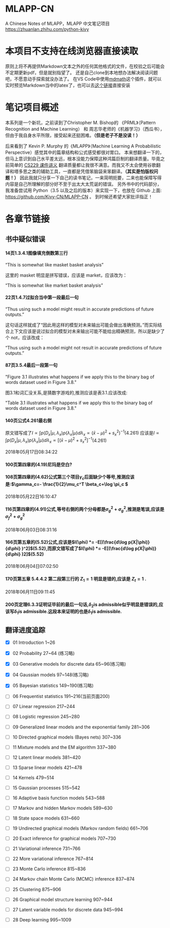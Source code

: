 # MLAPP-CN
A Chinese Notes of MLAPP，MLAPP 中文笔记项目  https://zhuanlan.zhihu.com/python-kivy


# 本项目不支持在线浏览器直接读取
原则上将不再提供Markdown文本之外的任何其他格式的文件，在校验之后可能会不定期更新pdf，但是就别指望了。
还是自己clone到本地想办法解决阅读问题吧，不愿意动手探索就没办法了。
在VS Code中使用[mdmath](https://github.com/goessner/mdmath)这个插件，就可以实时预览Markdown当中的latex了，也可以去[这个链接]( https://marketplace.visualstudio.com/items?itemName=goessner.mdmath)直接安装



# 笔记项目概述
本系列是一个新坑，之前读到了Christopher M. Bishop的 《PRML》（Pattern Recognition and Machine Learning） 和 周志华老师的《机器学习》（西瓜书），但由于我自身水平所限，接受起来还挺困难。**（但是老子不是没读！）**

后来看到了 Kevin P. Murphy 的《MLAPP》（Machine Learning A Probabilistic Perspective）感觉其中的篇章结构和公式感受都很对胃口。
本来想翻译一下的，但马上意识到自己水平差太远，根本没能力保障这种鸿篇巨制的翻译质量。毕竟之前简单的 [CS229 课件讲义](https://zhuanlan.zhihu.com/p/28702753) 翻译质量都让我很不满意。而我又不太会使用谷歌翻译和塔多思之类的辅助工具，一直都是凭借笨脑袋来笨翻译。**（其实是怕版权问题！）**
因此我就只分享一下自己的读书笔记，一来简明扼要，二来也能保障写得内容是自己所理解的部分好不至于出太大太荒诞的错误。
另外书中的代码部分，我准备尝试用 Python（3.5 以及之后的版本）来实现一下，也放在 Github 上面: https://github.com/Kivy-CN/MLAPP-CN 。
到时候还希望大家批评指正！



# 各章节链接






## 书中疑似错误

#### 14页1.3.4.1图像填充倒数第三行

“This is somewhat like masket basket analysis”

这里的 masket 明显是拼写错误，应该是 market，应该改为：

“This is somewhat like market basket analysis”



#### 22页1.4.7过拟合当中第一段最后一句

“Thus using such a model might result in accurate predictions of future outputs.”

 这句话这样就成了“因此用这样的模型对未来输出可能会做出准确预测。”而实际结合上下文应该是说过拟合的模型对未来输出可能不能给出精确预测，所以是缺少了个 not，应该改成：

“Thus using such a model might not result in accurate predictions of future outputs.”


#### 87页3.5.4最后一段第一句

"Figure 3.1 illustrates what happens if we apply this to the binary bag of words dataset used in Figure 3.8."

图3.1和词汇没关系,是猜数字游戏的,推测应该是表3.1.应该改成:

"Table 3.1 illustrates what happens if we apply this to the binary bag of words dataset used in Figure 3.8."


#### 140页公式4.261最右侧
原文错写成了$I\propto \int p(D_x|\mu,\lambda_x)p(\lambda_x|\mu)d\lambda_x  \propto (\bar x -\mu)^2+s_x^2)^{-1}$(4.261)
应该是$I\propto \int p(D_x|\mu,\lambda_x)p(\lambda_x|\mu)d\lambda_x  \propto [(\bar x -\mu)^2+s_x^2]^{-1}$(4.261)

2018年05月17日08:34:22

#### 100页第四章的(4.19)尼玛是空白?

#### 108页第四章的(4.62)公式第三个项目$\gamma_c$后面缺少个等号,推测应该是:$\gamma_c=- \frac{1}{2}\mu_c^T \beta_c+\log \pi_c $

2018年05月22日16:10:47
#### 116页第四章的(4.91)公式,等号右侧的两个分母都是$\sigma_g^2+\sigma_g^2$,推测是笔误,应该是$\sigma_f^2+\sigma_g^2$

2018年06月03日08:31:16
#### 166页第五章的(5.52)公式,应该是$I(\phi) *= -E[(\frac{d\log p(X|\phi)}{d\phi} )^2]$(5.52),而原文错写成了$I(\phi) *= -E[(\frac{d\log p(X|\phi)}{d\phi} )2]$(5.52)


2018年06月04日07:02:50

#### 170页第五章 5.4.4.2 第二段第三行的 $Z _1 = 1$ 明显是错的,应该是 $Z _t= 1$ .


2018年06月11日09:11:45

#### 200页定理6.3.3证明证毕前的最后一句话,$\delta_2$is admissible似乎明显是错误的,应该写$\delta_1$is admissible.这段本来证明的也是$\delta_1$is admissible.

## 翻译进度追踪

- [x] 01 Introduction 1~26
- [x] 02 Probability 27~64 (练习略)
- [x] 03 Generative models for discrete data 65~96(练习略)
- [x] 04 Gaussian models 97~148(练习略)
- [x] 05 Bayesian statistics 149~190(练习略)
- [ ] 06 Frequentist statistics 191~216(当前页面200)
- [ ] 07 Linear regression 217~244
- [ ] 08 Logistic regression 245~280
- [ ] 09 Generalized linear models and the exponential family 281~306
- [ ] 10 Directed graphical models (Bayes nets) 307~336
- [ ] 11 Mixture models and the EM algorithm 337~380
- [ ] 12 Latent linear models 381~420
- [ ] 13 Sparse linear models 421~478
- [ ] 14 Kernels 479~514
- [ ] 15 Gaussian processes 515~542
- [ ] 16 Adaptive basis function models 543~588
- [ ] 17 Markov and hidden Markov models 589~630
- [ ] 18 State space models 631~660
- [ ] 19 Undirected graphical models (Markov random fields) 661~706
- [ ] 20 Exact inference for graphical models 707~730
- [ ] 21 Variational inference 731~766
- [ ] 22 More variational inference 767~814
- [ ] 23 Monte Carlo inference 815~836
- [ ] 24 Markov chain Monte Carlo (MCMC) inference 837~874
- [ ] 25 Clustering 875~906
- [ ] 26 Graphical model structure learning 907~944
- [ ] 27 Latent variable models for discrete data 945~994
- [ ] 28 Deep learning 995~1009

